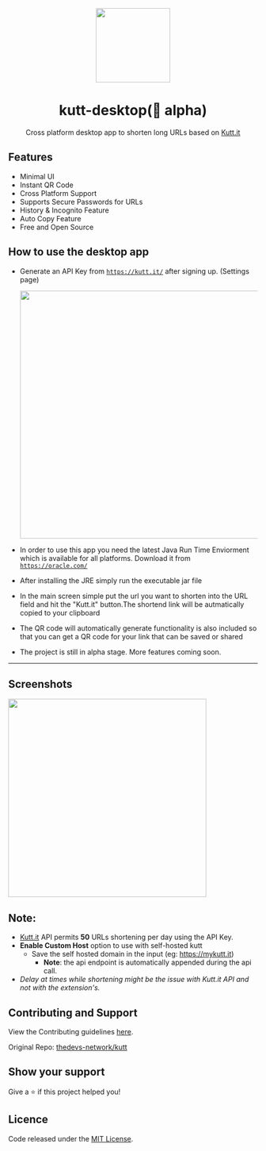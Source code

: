 
<div align="center"><img width="150" src="https://imgur.com/dk0StSP.png" /></div>
<h1 align="center">kutt-desktop(🚧 alpha)</h1>
<p align="center">Cross platform desktop app to shorten long URLs based on <a href="https://kutt.it">Kutt.it</a></p>

<div align="center">

</div>

## Features

- Minimal UI
- Instant QR Code
- Cross Platform Support
- Supports Secure Passwords for URLs
- History & Incognito Feature
- Auto Copy Feature
- Free and Open Source


## How to use the desktop app


- Generate an API Key from <a href="https://kutt.it">`https://kutt.it/`</a> after signing up. (Settings page)

  <img width="500" src="https://i.imgur.com/qQwqeH5.png" />

- In order to use this app you need the latest Java Run Time Enviorment which is available for all platforms. Download it from <a href="https://www.oracle.com">`https://oracle.com/`</a>
- After installing the JRE simply run the executable jar file
- In the main screen simple put the url you want to shorten into the URL field and hit the "Kutt.it" button.The shortend link will be autmatically copied to your clipboard
- The QR code will automatically generate functionality is also included so that you can get a QR code for your link that can be saved or shared
- The project is still in alpha stage. More features coming soon.
 <hr/>

## Screenshots
 <img width="400" src="https://i.imgur.com/50TL8J4.png" />


## Note:

- <a href="https://kutt.it">Kutt.it</a> API permits **50** URLs shortening per day using the API Key.
- **Enable Custom Host** option to use with self-hosted kutt
  - Save the self hosted domain in the input (eg: https://mykutt.it)
    - **Note**: the api endpoint is automatically appended during the api call.
- _Delay at times while shortening might be the issue with Kutt.it API and not with the extension's._

## Contributing and Support

View the Contributing guidelines [here](CONTRIBUTING.md).

Original Repo: [thedevs-network/kutt](https://github.com/thedevs-network/kutt)

## Show your support

Give a ⭐️ if this project helped you!

## Licence

Code released under the [MIT License](LICENSE).
